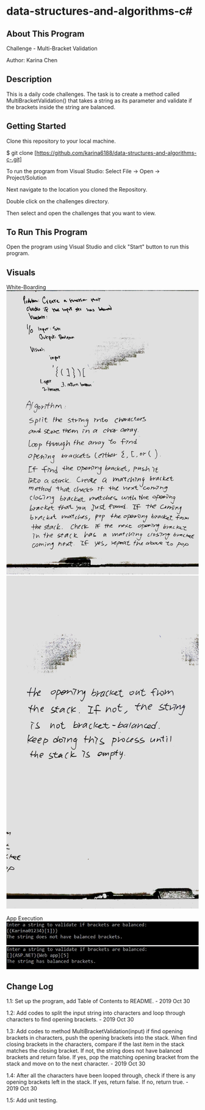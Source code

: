 # data-structures-and-algorithms-c#

## About This Program
Challenge - Multi-Bracket Validation

Author: Karina Chen

## Description
This is a daily code challenges. The task is to create a method called MultiBracketValidation() that takes a string as its parameter and validate if the brackets inside the string are balanced.

## Getting Started
Clone this repository to your local machine.

$ git clone [https://github.com/karina6188/data-structures-and-algorithms-c-.git]

To run the program from Visual Studio:
Select File -> Open -> Project/Solution

Next navigate to the location you cloned the Repository.

Double click on the challenges directory.

Then select and open the challenges that you want to view.

## To Run This Program
Open the program using Visual Studio and click "Start" button to run this program.

## Visuals

White-Boarding
![Alt whiteboarding capture](/Assets/code13_1.jpg)
![Alt whiteboarding capture](/Assets/code13_2.jpg)

App Execution
![Alt app execution capture](/Assets/code13_3.jpg)
![Alt app execution capture](/Assets/code13_4.jpg)

## Change Log

1.1: Set up the program, add Table of Contents to README. - 2019 Oct 30

1.2: Add codes to split the input string into characters and loop through characters to find opening brackets. - 2019 Oct 30

1.3: Add codes to method MultiBracketValidation(input) if find opening brackets in characters, push the opening brackets into the stack. When find closing brackets in the characters, compare if the last item in the stack matches the closing bracket. If not, the string does not have balanced brackets and return false. If yes, pop the matching opening bracket from the stack and move on to the next character. - 2019 Oct 30

1.4: After all the characters have been looped through, check if there is any opening brackets left in the stack. If yes, return false. If no, return true. - 2019 Oct 30

1.5: Add unit testing.

